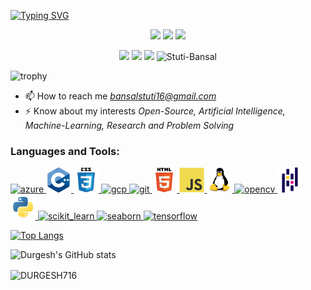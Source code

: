 [![Typing SVG](https://readme-typing-svg.demolab.com?font=Fira+Code&pause=1000&center=true&vCenter=true&multiline=true&random=false&width=435&lines=Hi%2C+I+am+Stuti+Bansal;Passionate+Machine+Learning+Engineer)](https://git.io/typing-svg)
<!--
![your id](https://road-to-kaggle-grandmaster.vercel.app/api/simple/bansalstuti)

![competition](https://road-to-kaggle-grandmaster.vercel.app/api/badges/bansalstuti/competition)
![dataset](https://road-to-kaggle-grandmaster.vercel.app/api/badges/bansalstuti/dataset)
![notebook](https://road-to-kaggle-grandmaster.vercel.app/api/badges/bansalstuti/notebook)
![discussion](https://road-to-kaggle-grandmaster.vercel.app/api/badges/bansalstuti/discussion) -->

<p align="center">
  <img src="https://road-to-kaggle-grandmaster.vercel.app/api/badges/bansalstuti/discussion/" />
  <img src="https://road-to-kaggle-grandmaster.vercel.app/api/badges/bansalstuti/notebook/" />
  <img src="https://road-to-kaggle-grandmaster.vercel.app/api/badges/bansalstuti/dataset/" />
<!--   <img src="https://road-to-kaggle-grandmaster.vercel.app/api/badges/bansalstuti/competition/" />  -->
</p>

<p align="center"><a href="https://www.kaggle.com/bansalstuti"><img height="30" src="https://img.shields.io/badge/Kaggle-Click-%230e75b6"></a> 
<!--  <a href="https://durgesh716.github.io/Portfolio-Website/"><img height="30" src="https://img.shields.io/badge/Portfolio-Click-%230e75b6"></a> -->
 <img height="30" src="https://road-to-kaggle-grandmaster.vercel.app/api/simple/bansalstuti" />
 <a href="https://www.linkedin.com/in/stuti-bansal-0436a6201/"><img height="30" src="https://img.shields.io/badge/LinkedIn-Click-%230e75b6"></a>
 <img  height="30" src="https://komarev.com/ghpvc/?username=Stuti-Bansal&label=Profile%20views&color=0e75b6&logo=appveyor" alt="Stuti-Bansal" /> 
 </p>

<!-- <p align="right"> <img src="https://cdn.dribbble.com/users/2646423/screenshots/5507196/computer.gif" width = "300px" height="300px"> </p> -->

![trophy](https://github-profile-trophy.vercel.app/?username=Stuti-Bansal&theme=onestar&row=1&column=8)

<!-- ![competition](https://road-to-kaggle-grandmaster.vercel.app/api/badges/durgeshrao9993/competition)
![dataset](https://road-to-kaggle-grandmaster.vercel.app/api/badges/durgeshrao9993/dataset)
![notebook](https://road-to-kaggle-grandmaster.vercel.app/api/badges/durgeshrao9993/notebook)
![discussion](https://road-to-kaggle-grandmaster.vercel.app/api/badges/durgeshrao9993/discussion)  -->

<!-- <p align="right"> <img src="https://novacene.ai/wp-content/uploads/2020/10/records-classification-automation-930x602.png" alt="durgesh716" style="width:250px;height:250px;/> </p>
 -->



- 📫 How to reach me *bansalstuti16@gmail.com*
- ⚡ Know about my interests *Open-Source, Artificial Intelligence, Machine-Learning, Research and Problem Solving*



<!-- <h3 align="left">Connect with me:</h3>
<p align="left">
<a href="https://www.linkedin.com/in/stuti-bansal-0436a6201/" target="blank"><img align="center" src="https://raw.githubusercontent.com/rahuldkjain/github-profile-readme-generator/master/src/images/icons/Social/linked-in-alt.svg" alt="durgesh-rao" height="30" width="40" /></a>
<a href="https://kaggle.com/durgeshrao9993" target="blank"><img align="center" src="https://raw.githubusercontent.com/rahuldkjain/github-profile-readme-generator/master/src/images/icons/Social/kaggle.svg" alt="durgeshrao9993" height="30" width="40" /></a>
</p> -->


<h3 align="left">Languages and Tools:</h3>
<p align="left"> <a href="https://azure.microsoft.com/en-in/" target="_blank" rel="noreferrer"> <img src="https://www.vectorlogo.zone/logos/microsoft_azure/microsoft_azure-icon.svg" alt="azure" width="40" height="40"/> </a> <a href="https://www.w3schools.com/cpp/" target="_blank" rel="noreferrer"> <img src="https://raw.githubusercontent.com/devicons/devicon/master/icons/cplusplus/cplusplus-original.svg" alt="cplusplus" width="40" height="40"/> </a> <a href="https://www.w3schools.com/css/" target="_blank" rel="noreferrer"> <img src="https://raw.githubusercontent.com/devicons/devicon/master/icons/css3/css3-original-wordmark.svg" alt="css3" width="40" height="40"/> </a> <a href="https://cloud.google.com" target="_blank" rel="noreferrer"> <img src="https://www.vectorlogo.zone/logos/google_cloud/google_cloud-icon.svg" alt="gcp" width="40" height="40"/> </a> <a href="https://git-scm.com/" target="_blank" rel="noreferrer"> <img src="https://www.vectorlogo.zone/logos/git-scm/git-scm-icon.svg" alt="git" width="40" height="40"/> </a> <a href="https://www.w3.org/html/" target="_blank" rel="noreferrer"> <img src="https://raw.githubusercontent.com/devicons/devicon/master/icons/html5/html5-original-wordmark.svg" alt="html5" width="40" height="40"/> </a> <a href="https://developer.mozilla.org/en-US/docs/Web/JavaScript" target="_blank" rel="noreferrer"> <img src="https://raw.githubusercontent.com/devicons/devicon/master/icons/javascript/javascript-original.svg" alt="javascript" width="40" height="40"/> </a>  </a> <a href="https://www.linux.org/" target="_blank" rel="noreferrer"> <img src="https://raw.githubusercontent.com/devicons/devicon/master/icons/linux/linux-original.svg" alt="linux" width="40" height="40"/> </a></a> <a href="https://opencv.org/" target="_blank" rel="noreferrer"> <img src="https://www.vectorlogo.zone/logos/opencv/opencv-icon.svg" alt="opencv" width="40" height="40"/> </a> <a href="https://pandas.pydata.org/" target="_blank" rel="noreferrer"> <img src="https://raw.githubusercontent.com/devicons/devicon/2ae2a900d2f041da66e950e4d48052658d850630/icons/pandas/pandas-original.svg" alt="pandas" width="40" height="40"/> </a> <a href="https://www.python.org" target="_blank" rel="noreferrer"> <img src="https://raw.githubusercontent.com/devicons/devicon/master/icons/python/python-original.svg" alt="python" width="40" height="40"/> </a> <a href="https://scikit-learn.org/" target="_blank" rel="noreferrer"> <img src="https://upload.wikimedia.org/wikipedia/commons/0/05/Scikit_learn_logo_small.svg" alt="scikit_learn" width="40" height="40"/> </a> <a href="https://seaborn.pydata.org/" target="_blank" rel="noreferrer"> <img src="https://seaborn.pydata.org/_images/logo-mark-lightbg.svg" alt="seaborn" width="40" height="40"/> </a> <a href="https://www.tensorflow.org" target="_blank" rel="noreferrer"> <img src="https://www.vectorlogo.zone/logos/tensorflow/tensorflow-icon.svg" alt="tensorflow" width="40" height="40"/> </a> </p>


[![Top Langs](https://github-readme-stats-two-nu-79.vercel.app/api/top-langs/?username=durgesh716&layout=compact&theme=merko)](https://github.com/durgesh716/github-readme-stats)

![Durgesh's GitHub stats](https://github-readme-stats-two-nu-79.vercel.app/api?username=Stuti-Bansal&show_icons=true&theme=merko)


<p><img align="center" src="https://github-readme-streak-stats.herokuapp.com/?user=Stuti-Bansal&theme=merko" alt="DURGESH716" /> </p> 

<!-- 
 [![Durgesh's github activity graph](https://github-readme-activity-graph.cyclic.app/graph?username=Stuti-Bansal&theme=merko)](https://github.com/Stuti-Bansal/github-readme-activity-graph) -->
